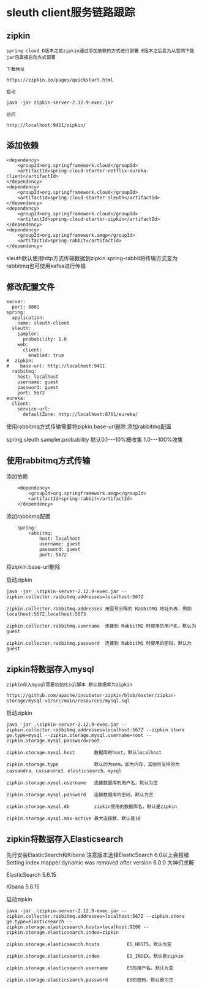 # sleuth client服务链路跟踪

## zipkin

    spring cloud D版本之前zipkin通过添加依赖的方式进行部署 E版本之后变为从官网下载jar包直接启动方式部署
    
    下载地址
    
    https://zipkin.io/pages/quickstart.html
    
    启动
    
    java -jar zipkin-server-2.12.9-exec.jar
    
    访问
    
    http://localhost:9411/zipkin/

## 添加依赖

    <dependency>
        <groupId>org.springframework.cloud</groupId>
        <artifactId>spring-cloud-starter-netflix-eureka-client</artifactId>
    </dependency>
    <dependency>
        <groupId>org.springframework.cloud</groupId>
        <artifactId>spring-cloud-starter-sleuth</artifactId>
    </dependency>
    <dependency>
        <groupId>org.springframework.cloud</groupId>
        <artifactId>spring-cloud-starter-zipkin</artifactId>
    </dependency>
    <dependency>
        <groupId>org.springframework.amqp</groupId>
        <artifactId>spring-rabbit</artifactId>
    </dependency>

sleuth默认使用http方式传输数据到zipkin spring-rabbit将传输方式变为rabbitmq也可使用kafka进行传输

## 修改配置文件

    server:
      port: 8801
    spring:
      application:
        name: sleuth-client
      sleuth:
        sampler:
          probability: 1.0
        web:
          client:
            enabled: true
    #  zipkin:
    #    base-url: http://localhost:9411
      rabbitmq:
        host: localhost
        username: guest
        password: guest
        port: 5672
    eureka:
      client:
        service-url:
          defaultZone: http://localhost:8761/eureka/

使用rabbitmq方式传输需要将zipkin.base-url删除 添加rabbitmq配置

spring.sleuth.sampler.probability   默认0.1---10%概收集 1.0---100%收集

## 使用rabbitmq方式传输

添加依赖
    
        <dependency>
            <groupId>org.springframework.amqp</groupId>
            <artifactId>spring-rabbit</artifactId>
        </dependency>

添加rabbitmq配置
        
        spring:
            rabbitmq:
                host: localhost
                username: guest
                password: guest
                port: 5672

将zipkin.base-url删除

启动zipkin

    java -jar .\zipkin-server-2.12.9-exec.jar --zipkin.collector.rabbitmq.addresses=localhost:5672
    
    zipkin.collector.rabbitmq.addresses 用逗号分隔的 RabbitMQ 地址列表，例如localhost:5672,localhost:5673
    
    zipkin.collector.rabbitmq.username  连接到 RabbitMQ 时使用的用户名，默认为guest
    
    zipkin.collector.rabbitmq.password  连接到 RabbitMQ 时使用的密码，默认为 guest

## zipkin将数据存入mysql

    zipkin存入mysql需要初始化sql脚本 默认数据库为zipkin
    
    https://github.com/apache/incubator-zipkin/blob/master/zipkin-storage/mysql-v1/src/main/resources/mysql.sql
    
启动zipkin

    java -jar .\zipkin-server-2.12.9-exec.jar --zipkin.collector.rabbitmq.addresses=localhost:5672 --zipkin.stora
    ge.type=mysql --zipkin.storage.mysql.username=root --zipkin.storage.mysql.password=root
    
    zipkin.storage.mysql.host       数据库的host，默认localhost
        
    zipkin.storage.type             默认的为mem，即为内存，其他可支持的为cassandra、cassandra3、elasticsearch、mysql
    
    zipkin.storage.mysql.username   连接数据库的用户名，默认为空
    
    zipkin.storage.mysql.password   连接数据库的密码，默认为空
    
    zipkin.storage.mysql.db         zipkin使用的数据库名，默认是zipkin
    
    zipkin.storage.mysql.max-active 最大连接数，默认是10
    
## zipkin将数据存入Elasticsearch

先行安装ElasticSearch和Kibana 注意版本选择ElasticSearch 6.0以上会报错Setting index.mapper.dynamic was removed after version 6.0.0 大神们求解

ElasticSearch   5.6.15

Kibana          5.6.15

启动zipkin

    java -jar .\zipkin-server-2.12.9-exec.jar --zipkin.collector.rabbitmq.addresses=localhost:5672 --zipkin.stora
    ge.type=elasticsearch --zipkin.storage.elasticsearch.hosts=localhost:9200 --zipkin.storage.elasticsearch.index=zipkin
    
    zipkin.storage.elasticsearch.hosts          ES_HOSTS，默认为空
    
    zipkin.storage.elasticsearch.index          ES_INDEX，默认是zipkin
    
    zipkin.storage.elasticsearch.username       ES的用户名，默认为空
    
    zipkin.storage.elasticsearch.password       ES的密码，默认是为空